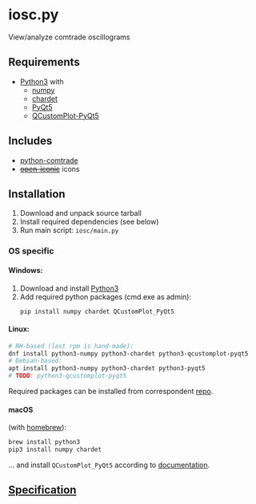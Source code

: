 # iosc.py

View/analyze comtrade oscillograms

## Requirements
- [Python3](https://www.python.org/) with
  - [numpy](https://numpy.org/)
  - [chardet](https://github.com/chardet/chardet)
  - [PyQt5](https://www.riverbankcomputing.com/software/pyqt/)
  - [QCustomPlot-PyQt5](https://pypi.org/project/QCustomPlot-PyQt5/)

## Includes
- [python-comtrade](https://github.com/dparrini/python-comtrade)
- [~~open-iconic~~](https://github.com/iconic/open-iconic) icons

## Installation

1. Download and unpack source tarball
2. Install required dependencies (see below)
3. Run main script: `iosc/main.py`

### OS specific
#### Windows:

1. Download and install [Python3](https://www.python.org/downloads/windows/)
2. Add required python packages (cmd.exe as admin):
   ```shell
   pip install numpy chardet QCustomPlot_PyQt5
   ```

#### Linux:
```bash
# RH-based (last rpm is hand-made):
dnf install python3-numpy python3-chardet python3-qcustomplot-pyqt5
# Debian-based:
apt install python3-numpy python3-chardet python3-pyqt5
# TODO: python3-qcustomplot-pyqt5
```
Required packages can be installed from correspondent [repo](https://build.opensuse.org/package/show/home:sergeyopensuse:gpxviewer/python-qcustomplot2).

#### macOS
(with [homebrew](https://brew.sh/)):
```bash
brew install python3
pip3 install numpy chardet
```
&hellip; and install `QCustomPlot_PyQt5` according to [documentation](https://github.com/salsergey/QCustomPlot-PyQt#macos).

## [Specification](https://github.com/michDaven/AbScan-TechReq)
